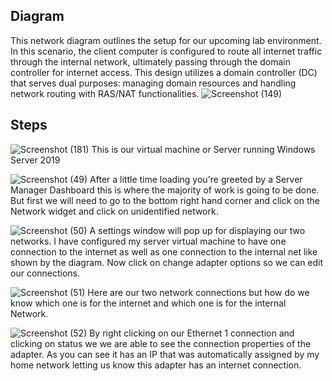 ## Diagram
This network diagram outlines the setup for our upcoming lab environment. In this scenario, the client computer is configured to route all internet traffic through the internal network, ultimately passing through the domain controller for internet access. This design utilizes a domain controller (DC) that serves dual purposes: managing domain resources and handling network routing with RAS/NAT functionalities. 
![Screenshot (149)](https://github.com/user-attachments/assets/9d2b9083-431d-4be8-beea-201f24951ea9)


## Steps
![Screenshot (181)](https://github.com/user-attachments/assets/2fc44589-4d67-44a4-9bdb-566a0451330e)
This is our virtual machine or Server running Windows Server 2019

![Screenshot (49)](https://github.com/user-attachments/assets/a27996f7-1303-44e6-9f93-ff032653557b)
After a little time loading you're greeted by a Server Manager Dashboard this is where the majority of work is going to be done. But first we will need to go to the bottom right hand corner and click on the Network widget and click on unidentified network.

![Screenshot (50)](https://github.com/user-attachments/assets/5b453ea0-621d-4215-b467-e32aea9eb47f)
A settings window will pop up for displaying our two networks. I have configured my server virtual machine to have one connection to the internet as well as one connection to the internal net like shown by the diagram. Now click on change adapter options so we can edit our connections.

![Screenshot (51)](https://github.com/user-attachments/assets/28b35f07-0824-4679-8bce-b77cb7cc9087)
Here are our two network connections but how do we know which one is for the internet and which one is for the internal Network. 

![Screenshot (52)](https://github.com/user-attachments/assets/116ffca7-b8ae-4348-b23b-59d34fe4cb2e)
By right clicking on our Ethernet 1 connection and clicking on status we we are able to see the connection properties of the adapter. As you can see it has an IP that was automatically assigned by my home network letting us know this adapter has an internet connection.



